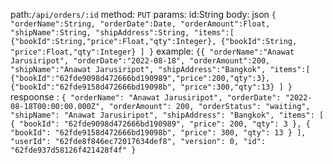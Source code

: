 path:`/api/orders/:id`
method: `PUT`
params: id:String
body:
json `
  {
    "orderName":String,
    "orderDate":Date,
    "orderAmount":Float,
    "shipName":String,
    "shipAddress":String,
    "items":[
        {"bookId":String,"price":Float,"qty":Integer},
        {"bookId":String, "price":Float,"qty":Integer}
    ]
}
`
example:
`{{
    "orderName":"Anawat Jarusiripot",
    "orderDate":"2022-08-18",
    "orderAmount":200,
    "shipName":"Anawat Jarusiripot",
    "shipAddress":"Bangkok",
    "items":[
        {"bookId":"62fde9098d472666bd190989","price":200,"qty":3},
        {"bookId":"62fde9158d472666bd19098b", "price":300,"qty":13}
    ]
}`
respoonse :
`{
    "orderName": "Anawat Jarusiripot",
    "orderDate": "2022-08-18T00:00:00.000Z",
    "orderAmount": 200,
    "orderStatus": "waiting",
    "shipName": "Anawat Jarusiripot",
    "shipAddress": "Bangkok",
    "items": [
        {
            "bookId": "62fde9098d472666bd190989",
            "price": 200,
            "qty": 3
        },
        {
            "bookId": "62fde9158d472666bd19098b",
            "price": 300,
            "qty": 13
        }
    ],
    "userId": "62fde8f846ec72017634def8",
    "version": 0,
    "id": "62fde937d58126f421428f4f"
}`